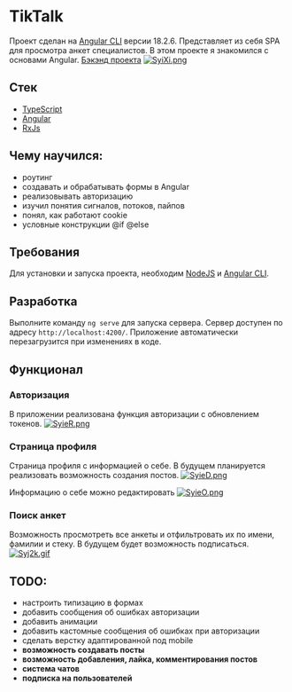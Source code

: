 # TikTalk

Проект сделан на  [Angular CLI](https://github.com/angular/angular-cli) версии 18.2.6. 
Представляет из себя SPA для просмотра анкет специалистов. В этом проекте я знакомился с основами Angular. [Бэкэнд проекта](https://icherniakov.ru/yt-course/docs#/account/get_account_account__account_id__get)
[![SyiXi.png](https://s11.gifyu.com/images/SyiXi.png)](https://gifyu.com/image/SyiXi)

## Стек
- [TypeScript](https://www.typescriptlang.org/)
- [Angular](https://angular.dev/)
- [RxJs](https://rxjs.dev/)

## Чему научился:
- роутинг
- создавать и обрабатывать формы в Angular
- реализовывать авторизацию
- изучил понятия сигналов, потоков, пайпов
- понял, как работают cookie
- условные конструкции @if @else

## Требования
Для установки и запуска проекта, необходим [NodeJS](https://nodejs.org/) и [Angular CLI](https://github.com/angular/angular-cli).
  
## Разработка
Выполните команду `ng serve` для запуска сервера. Сервер доступен по адресу `http://localhost:4200/`. Приложение автоматически перезагрузится при изменениях в коде.

## Функционал
### Авторизация
В приложении реализована функция авторизации с обновлением токенов.
[![SyieR.png](https://s1.gifyu.com/images/SyieR.png)](https://gifyu.com/image/SyieR)

### Страница профиля
Страница профиля с информацией о себе. В будущем планируется реализовать возможность создания постов.
[![SyieD.png](https://s11.gifyu.com/images/SyieD.png)](https://gifyu.com/image/SyieD)

Информацию о себе можно редактировать
[![SyieO.png](https://s11.gifyu.com/images/SyieO.png)](https://gifyu.com/image/SyieO)

### Поиск анкет
Возможность просмотреть все анкеты и отфильтровать их по имени, фамилии и стеку. В будущем будет возможность подписаться.
[![Syj2k.gif](https://s11.gifyu.com/images/Syj2k.gif)](https://gifyu.com/image/Syj2k)

## TODO:

- настроить типизацию в формах
- добавить сообщения об ошибках авторизации
- добавить анимации
- добавить кастомные сообщения об ошибках при авторизации
- сделать верстку адаптированной под mobile
- **возможность создавать посты**
- **возможность добавления, лайка, комментирования постов**
- **система чатов**
- **подписка на пользователей**
